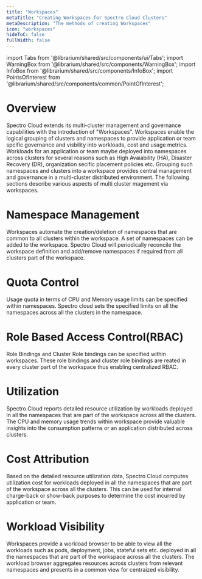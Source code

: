 ```yaml
---
title: "Workspaces"
metaTitle: "Creating Workspaces for Spectro Cloud Clusters"
metaDescription: "The methods of creating Workspaces"
icon: "workspaces"
hideToC: false
fullWidth: false
---
```


import Tabs from '@librarium/shared/src/components/ui/Tabs';
import WarningBox from '@librarium/shared/src/components/WarningBox';
import InfoBox from '@librarium/shared/src/components/InfoBox';
import PointsOfInterest from '@librarium/shared/src/components/common/PointOfInterest';

# Overview

Spectro Cloud extends its multi-cluster management and governance capabilities with the introduction of "Workspaces". Workspaces enable the logical grouping of clusters and namespaces to provide application or team spcific governance and visbility into workloads, cost and usage metrics. Workloads for an application or team maybe deployed into namespaces across clusters for several reasons such as High Avaiability (HA), Disaster Recovery (DR), organization secific placement policies etc. Grouping such namespaces and clusters into a workspace provides central management and governance in a multi-cluster distributed environment. The following sections describe various aspects of multi cluster magement via workspaces.

# Namespace Management

Workspaces automate the creation/deletion of namespaces that are common to all clusters within the workspace. A  set of namespaces can be added to the workspace. Spectro Cloud will periodically reconcile the workspace definition and add/remove namespaces if required from all clusters part of the workspace.

# Quota Control

Usage quota in terms of CPU and Memory usage limits can be specified within namespaces. Spectro cloud sets the specified limits on all the namespaces across all the clusters in the namespace.

# Role Based Access Control(RBAC)

Role Bindings and Cluster Role bindings can be specified within workspaces. These role bindings and cluster role bindings are reated in every cluster part of the workspace thus enabling centralized RBAC.

# Utilization 

Spectro Cloud reports detailed resource utilization by workloads deployed in all the namespaces that are part of the workspace across all the clusters. The CPU and memory usage trends within workspace provide valuable insights into the consumption patterns or an application distributed across clusters.

# Cost Attribution

Based on the detailed resource utilization data, Spectro Cloud computes utilization cost for workloads deployed in all the namespaces that are part of the workspace across all the clusters. This can be used for internal charge-back or show-back purposes to determine the cost incurred by application or team.

# Workload Visibility

Workspaces provide a workload browser to be able to view all the workloads such as pods, deployment, jobs, stateful sets etc. deployed in all the namespaces that are part of the workspace across all the clusters. The workload browser aggregates resources across clusters from relevant namespaces and presents in a common view for centraized visibility. 




 
 
 
 
  
